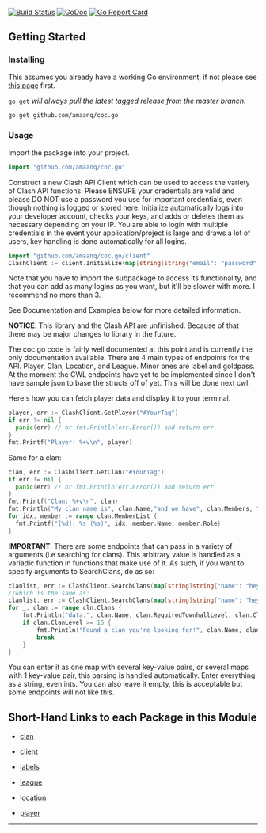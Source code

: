 [![Build Status](https://app.travis-ci.com/amaanq/coc.go.svg?branch=master)](https://app.travis-ci.com/amaanq/coc.go.svg?branch=master)
[![GoDoc](https://img.shields.io/badge/pkg.go.dev-doc-blue)](http://pkg.go.dev/github.com/amaanq/coc.go)
[![Go Report Card](https://goreportcard.com/badge/github.com/amaanq/coc.go)](https://goreportcard.com/report/github.com/amaanq/coc.go)


## Getting Started

### Installing

This assumes you already have a working Go environment, if not please see
[this page](https://golang.org/doc/install) first.

`go get` *will always pull the latest tagged release from the master branch.*

```sh
go get github.com/amaanq/coc.go
```

### Usage

Import the package into your project.

```go
import "github.com/amaanq/coc.go"
```

Construct a new Clash API Client which can be used to access the variety of 
Clash API functions. Please ENSURE your credentials are valid and please DO NOT use a password you use for important credentials, 
even though nothing is logged or stored here. Initialize automatically logs into your developer account, checks your keys, and adds or deletes them as necessary
depending on your IP. You are able to login with multiple credentials in the event your application/project is large and draws a lot of users, key handling is done automatically for all logins. 

```go
import "github.com/amaanq/coc.go/client"
ClashClient := client.Initialize(map[string]string{"email": "password", "email2": "password2", "email3": "password3"})
```
Note that you have to import the subpackage to access its functionality, and that you can add as many logins as you want, but it'll be slower with more. 
I recommend no more than 3.

See Documentation and Examples below for more detailed information.

**NOTICE**: This library and the Clash API are unfinished.
Because of that there may be major changes to library in the future.

The coc.go code is fairly well documented at this point and is currently
the only documentation available. 
There are 4 main types of endpoints for the API. Player, Clan, Location, and League. Minor ones are label and goldpass.
At the moment the CWL endpoints have yet to be implemented since I don't have sample json to base the structs off of yet. This will be done next cwl. 

Here's how you can fetch player data and display it to your terminal.
```go
player, err := ClashClient.GetPlayer("#YourTag")
if err != nil {
  panic(err) // or fmt.Println(err.Error()) and return err
}
fmt.Printf("Player: %+v\n", player)
```

Same for a clan: 
```go
clan, err := ClashClient.GetClan("#YourTag")
if err != nil {
  panic(err) // or fmt.Println(err.Error()) and return err
}
fmt.Printf("Clan: %+v\n", clan)
fmt.Println("My clan name is", clan.Name,"and we have", clan.Members, "members in our clan. We have won", clan.WarWins, "wars so come join us!\nThese are our members:")
for idx, member := range clan.MemberList {
  fmt.Printf("[%d]: %s (%s)", idx, member.Name, member.Role)
}
```

**IMPORTANT**: There are some endpoints that can pass in a variety of arguments (i.e searching for clans). This arbitrary value is handled as a variadic function in functions
that make use of it. As such, if you want to specify arguments to SearchClans, do as so:
```go
clanlist, err := ClashClient.SearchClans(map[string]string{"name": "hey", "minLevel": "10"})
//which is the same as:
clanlist, err := ClashClient.SearchClans(map[string]string{"name": "hey"}, map[string][string]{"minLevel": "10"})
for _, clan := range cln.Clans {
    fmt.Println("data:", clan.Name, clan.RequiredTownhallLevel, clan.ClanLevel, clan.RequiredTrophies)
    if clan.ClanLevel >= 15 {
        fmt.Println("Found a clan you're looking for!", clan.Name, clan.Tag)
        break
    }
}
```
You can enter it as one map with several key-value pairs, or several maps with 1 key-value pair, this parsing is handled automatically.
Enter everything as a string, even ints. You can also leave it empty, this is acceptable but some endpoints will not like this.


## Short-Hand Links to each Package in this Module

* [clan](./clan)

* [client](./client)

* [labels](./labels)

* [league](./league)

* [location](./location)

* [player](./player)

---
